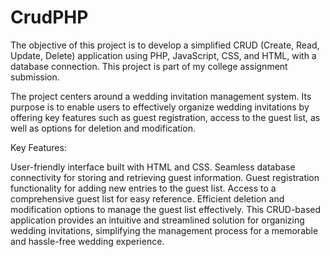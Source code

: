 # CrudPHP
The objective of this project is to develop a simplified CRUD (Create, Read, Update, Delete) application using PHP, JavaScript, CSS, and HTML, with a database connection. This project is part of my college assignment submission.

The project centers around a wedding invitation management system. Its purpose is to enable users to effectively organize wedding invitations by offering key features such as guest registration, access to the guest list, as well as options for deletion and modification.

Key Features:

User-friendly interface built with HTML and CSS.
Seamless database connectivity for storing and retrieving guest information.
Guest registration functionality for adding new entries to the guest list.
Access to a comprehensive guest list for easy reference.
Efficient deletion and modification options to manage the guest list effectively.
This CRUD-based application provides an intuitive and streamlined solution for organizing wedding invitations, simplifying the management process for a memorable and hassle-free wedding experience.
